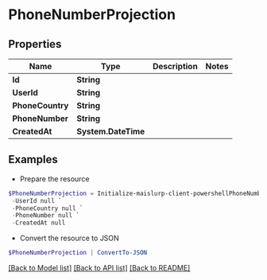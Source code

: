 # PhoneNumberProjection
## Properties

Name | Type | Description | Notes
------------ | ------------- | ------------- | -------------
**Id** | **String** |  | 
**UserId** | **String** |  | 
**PhoneCountry** | **String** |  | 
**PhoneNumber** | **String** |  | 
**CreatedAt** | **System.DateTime** |  | 

## Examples

- Prepare the resource
```powershell
$PhoneNumberProjection = Initialize-maislurp-client-powershellPhoneNumberProjection  -Id null `
 -UserId null `
 -PhoneCountry null `
 -PhoneNumber null `
 -CreatedAt null
```

- Convert the resource to JSON
```powershell
$PhoneNumberProjection | ConvertTo-JSON
```

[[Back to Model list]](../README#documentation-for-models) [[Back to API list]](../README#documentation-for-api-endpoints) [[Back to README]](../README)

